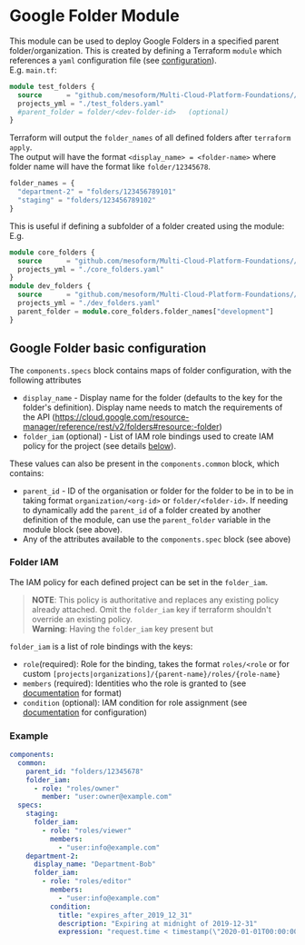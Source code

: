 # Google Folder Module
This module can be used to deploy Google Folders in a specified parent folder/organization.
This is created by defining a Terraform `module` which references a `yaml` configuration file (see [configuration](#google-folder-basic-configuration)).  
E.g. `main.tf`:
```terraform
module test_folders {
  source      = "github.com/mesoform/Multi-Cloud-Platform-Foundations//Google/resource-manager/folder"
  projects_yml = "./test_folders.yaml"
  #parent_folder = folder/<dev-folder-id>   (optional) 
}
```

Terraform will output the `folder_names` of all defined folders after `terraform apply`.  
The output will have the format `<display_name> = <folder-name>` where folder name will have the format like `folder/12345678`. 
```terraform
folder_names = {
  "department-2" = "folders/123456789101"
  "staging" = "folders/123456789102"
}

```
This is useful if defining a subfolder of a folder created using the module: 
E.g. 
```terraform
module core_folders {
  source      = "github.com/mesoform/Multi-Cloud-Platform-Foundations//Google/resource-manager/folder"
  projects_yml = "./core_folders.yaml"
}
module dev_folders {
  source      = "github.com/mesoform/Multi-Cloud-Platform-Foundations//Google/resource-manager/folder"
  projects_yml = "./dev_folders.yaml"
  parent_folder = module.core_folders.folder_names["development"]
}
```

## Google Folder basic configuration
The `components.specs` block contains maps of folder configuration, with the following attributes
* `display_name` - Display name for the folder (defaults to the key for the folder's definition). Display name needs to match the requirements of the API (https://cloud.google.com/resource-manager/reference/rest/v2/folders#resource:-folder)
* `folder_iam` (optional) - List of IAM role bindings used to create IAM policy for the project (see details [below](#folder-iam)).

These values can also be present in the `components.common` block, which contains:
* `parent_id` - ID of the organisation or folder for the folder to be in to be in taking format `organization/<org-id>` or `folder/<folder-id>`. 
  If needing to dynamically add the `parent_id` of a folder created by another definition of the module, can use the `parent_folder` variable in the module block (see above).
* Any of the attributes available to the `components.spec` block (see above)

### Folder IAM
The IAM policy for each defined project can be set in the `folder_iam`.
> **NOTE**: This policy is authoritative and replaces any existing policy already attached. 
> Omit the `folder_iam` key if terraform shouldn't override an existing policy.   
> **Warning**: Having the `folder_iam` key present but 

`folder_iam` is a list of role bindings with the keys:
* `role`(required): Role for the binding, takes the format `roles/<role` or for custom `[projects|organizations]/{parent-name}/roles/{role-name}`
* `members` (required): Identities who the role is granted to (see [documentation](https://registry.terraform.io/providers/hashicorp/google/latest/docs/resources/google_project_iam#member/members) for format)
* `condition` (optional): IAM condition for role assignment (see [documentation](https://registry.terraform.io/providers/hashicorp/google/latest/docs/resources/google_project_iam#nested_condition) for configuration)

### Example
```yaml
components:
  common:
    parent_id: "folders/12345678"
    folder_iam:
      - role: "roles/owner"
        member: "user:owner@example.com"
  specs:
    staging:
      folder_iam:
        - role: "roles/viewer"
          members:
            - "user:info@example.com"
    department-2:
      display_name: "Department-Bob"
      folder_iam:
        - role: "roles/editor"
          members:
            - "user:info@example.com"
          condition:
            title: "expires_after_2019_12_31"
            description: "Expiring at midnight of 2019-12-31"
            expression: "request.time < timestamp(\"2020-01-01T00:00:00Z\")"
      
```